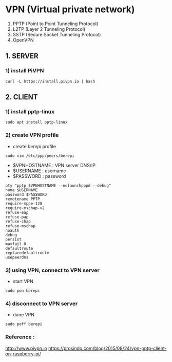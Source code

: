 # VPN (Virtual private network)

  1) PPTP (Point to Point Tunneling Protocol)
  2) L2TP (Layer 2 Tunneling Protocol)
  3) SSTP (Secure Socket Tunneling Protocol)
  4) OpenVPN


## 1. SERVER

### 1) install PiVPN

  ```curl -L https://install.pivpn.io | bash```

## 2. CLIENT

### 1) install pptp-linux

  ```sudo apt install pptp-linux```

### 2) create VPN profile

  - create _berepi_ profile

  ```sudo vim /etc/ppp/peers/berepi```
  
  
 
  - $VPNHOSTNAME : VPN server DNS/IP
  - $USERNAME : username
  - $PASSWORD : password

  ```
  pty "pptp $VPNHOSTNAME --nolaunchpppd --debug"
  name $USERNAME
  password $PASSWORD
  remotename PPTP
  require-mppe-128
  require-mschap-v2
  refuse-eap
  refuse-pap
  refuse-chap
  refuse-mschap
  noauth
  debug
  persist
  maxfail 0
  defaultroute
  replacedefaultroute
  usepeerdns
  ``` 

### 3) using VPN, connect to VPN server

  - start VPN
  
  ```sudo pon berepi```

### 4) disconnect to VPN server

  - done VPN
  
  ```sudo poff berepi```

### Reference :

http://www.pivpn.io
https://prosindo.com/blog/2015/08/24/vpn-pptp-client-on-raspberry-pi/
